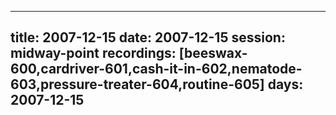 
---
title: 2007-12-15
date:  2007-12-15
session: midway-point
recordings: [beeswax-600,cardriver-601,cash-it-in-602,nematode-603,pressure-treater-604,routine-605]
days: 2007-12-15
---
